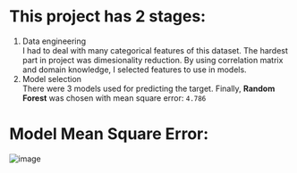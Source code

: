 # This project has 2 stages:
1. Data engineering</br>
I had to deal with many categorical features of this dataset. The hardest part in project was dimesionality reduction. By using correlation matrix and domain knowledge, I selected features to use in models.
2. Model selection</br>
There were 3 models used for predicting the target. Finally, **Random Forest** was chosen with mean square error: `4.786`
# Model Mean Square Error:
![image](https://github.com/DuyAccel/Into_Machine_Learning_SGU/assets/84909478/eadace8a-3ec7-4e8b-9bae-dc768fd053fe)
